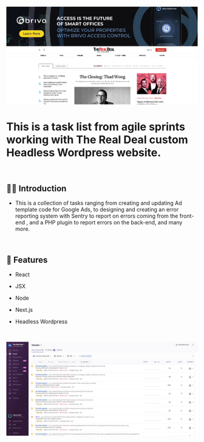 ![](https://github.com/Matthewpco/WP-Headless-React-TypeScript/blob/main/TRD-Ad-2.jpg)

# This is a task list from agile sprints working with The Real Deal custom Headless Wordpress website.

<br>

## 🙋‍♂️ Introduction

- This is a collection of tasks ranging from creating and updating Ad template code for Google Ads, to designing and creating an error reporting system with Sentry to report on errors coming from the front-end , and a PHP plugin to report errors on the back-end, and many more.

<br>

## 📜 Features

- React
- JSX
- Node
- Next.js
- Headless Wordpress

  <br>

![](https://github.com/Matthewpco/WP-Headless-React-TypeScript/blob/main/sentry-back-end.jpg)
